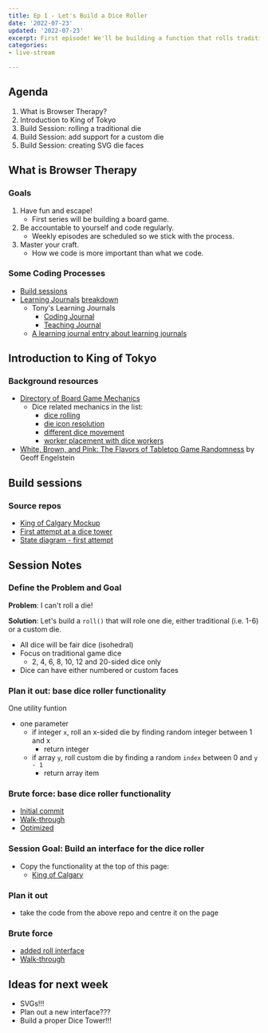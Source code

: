 ```yaml
---
title: Ep 1 - Let's Build a Dice Roller
date: '2022-07-23'
updated: '2022-07-23'
excerpt: First episode! We'll be building a function that rolls traditional and custom dice.
categories: 
- live-stream

---
```


## Agenda
1. What is Browser Therapy?
2. Introduction to King of Tokyo
3. Build Session: rolling a traditional die
4. Build Session: add support for a custom die
5. Build Session: creating SVG die faces

## What is Browser Therapy
### Goals
1. Have fun and escape!
    - First series will be building a board game.
2. Be accountable to yourself and code regularly.
    - Weekly episodes are scheduled so we stick with the process.
3. Master your craft.
    - How we code is more important than what we code.

### Some Coding Processes
- [Build sessions](https://gist.github.com/acidtone/271634bbc2c1b1b6b6ace82306480e2e)
- [Learning Journals](https://bigthink.com/the-present/learning-journals/) [breakdown](https://acidtone.github.io/teaching-journal/breakdowns/how-learning-journals-can-help-students-grow.html)
    - Tony's Learning Journals
        - [Coding Journal](https://acidtone.github.io/code-journal/)
        - [Teaching Journal](https://acidtone.github.io/teaching-journal/)
    - [A learning journal entry about learning journals](https://acidtone.github.io/teaching-journal/#jan-15-2022)

## Introduction to King of Tokyo
### Background resources
- [Directory of Board Game Mechanics](https://boardgamegeek.com/browse/boardgamemechanic)
    - Dice related mechanics in the list:
        - [dice rolling](https://boardgamegeek.com/boardgamemechanic/2072/dice-rolling)
        - [die icon resolution](https://boardgamegeek.com/boardgamemechanic/2856/die-icon-resolution)
        - [different dice movement](https://boardgamegeek.com/boardgamemechanic/2950/different-dice-movement)
        - [worker placement with dice workers](https://boardgamegeek.com/boardgamemechanic/2935/worker-placement-dice-workers)
- [White, Brown, and Pink: The Flavors of Tabletop Game Randomness](randomness-white-brown-pink-noise.md) by Geoff Engelstein

## Build sessions
### Source repos
- [King of Calgary Mockup](https://github.com/acidtone/king-of-calgary)
- [First attempt at a dice tower](https://github.com/acidtone/dice-tower-vanilla)
- [State diagram - first attempt](https://acidtone.github.io/code-journal/#june-3-2022)

## Session Notes
### Define the Problem and Goal
**Problem**: I can't roll a die!

**Solution**: Let's build a `roll()` that will role one die, either traditional (i.e. 1-6) or a custom die.
- All dice will be fair dice (isohedral)
- Focus on traditional game dice
    - 2, 4, 6, 8, 10, 12 and 20-sided dice only
- Dice can have either numbered or custom faces

### Plan it out: base dice roller functionality
One utility funtion
- one parameter
    - if integer `x`, roll an x-sided die by finding random integer between 1 and x
        - return integer
    - if array `y`, roll custom die by finding a random `index` between 0 and `y - 1`
        - return array item

### Brute force: base dice roller functionality
- [Initial commit](https://github.com/acidtone/dice-roller-vanilla/commit/02a21504f6e14a21521b4b29515f9b705273dd5f)
- [Walk-through](https://github.com/acidtone/dice-roller-vanilla/commit/6d4099701ef995bfb849ebfd6d88ee40d8782701)
- [Optimized](https://github.com/acidtone/dice-roller-vanilla/commit/8b15401cf7306fbc329e56ee3c268cab54f7308d)

### Session Goal: Build an interface for the dice roller
- Copy the functionality at the top of this page:
    - [King of Calgary](https://github.com/acidtone/king-of-calgary)

### Plan it out
- take the code from the above repo and centre it on the page

### Brute force
- [added roll interface](https://github.com/acidtone/dice-roller-vanilla/commit/133b6c4134aedac75f5bd436852881eac3a0e446)
- [Walk-through](https://github.com/acidtone/dice-roller-vanilla/commit/491d19c6d40ae151a805b0bfd573b35d6853d06b)

## Ideas for next week
- SVGs!!!
- Plan out a new interface???
- Build a proper Dice Tower!!!